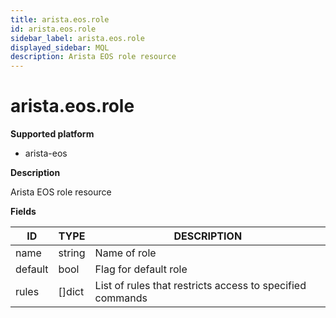 ```yaml
---
title: arista.eos.role
id: arista.eos.role
sidebar_label: arista.eos.role
displayed_sidebar: MQL
description: Arista EOS role resource
---
```


# arista.eos.role

**Supported platform**

- arista-eos

**Description**

Arista EOS role resource

**Fields**

| ID      | TYPE           | DESCRIPTION                                               |
| ------- | -------------- | --------------------------------------------------------- |
| name    | string         | Name of role                                              |
| default | bool           | Flag for default role                                     |
| rules   | &#91;&#93;dict | List of rules that restricts access to specified commands |
